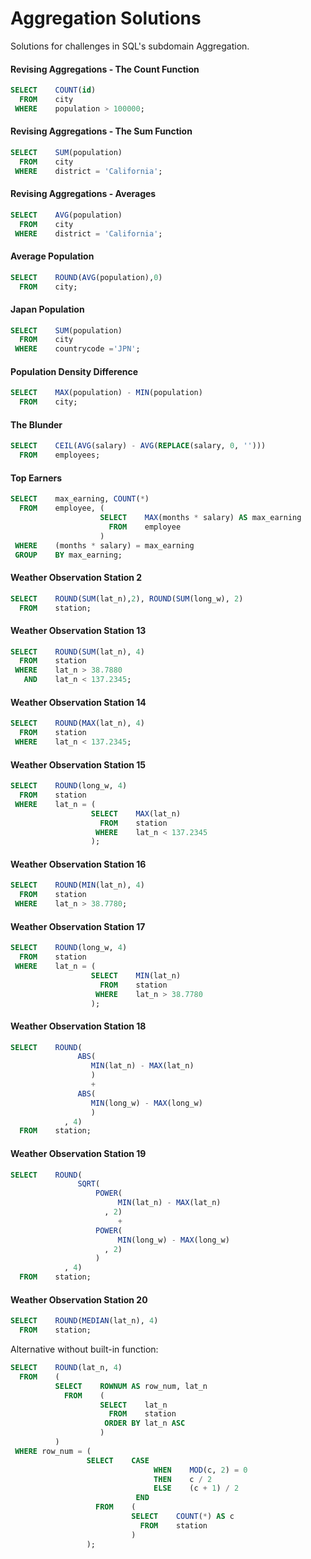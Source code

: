 # Aggregation Solutions
Solutions for challenges in SQL's subdomain Aggregation.

#### Revising Aggregations - The Count Function
```SQL
SELECT    COUNT(id)
  FROM    city
 WHERE    population > 100000;
```

#### Revising Aggregations - The Sum Function
```SQL
SELECT    SUM(population)
  FROM    city
 WHERE    district = 'California';
```

#### Revising Aggregations - Averages
```SQL
SELECT    AVG(population)
  FROM    city
 WHERE    district = 'California';
```

#### Average Population
```SQL
SELECT    ROUND(AVG(population),0)
  FROM    city;
```

#### Japan Population
```SQL
SELECT    SUM(population)
  FROM    city
 WHERE    countrycode ='JPN';
```

#### Population Density Difference
```SQL
SELECT    MAX(population) - MIN(population)
  FROM    city;
```

#### The Blunder
```SQL
SELECT    CEIL(AVG(salary) - AVG(REPLACE(salary, 0, '')))
  FROM    employees;
```

#### Top Earners
```SQL
SELECT    max_earning, COUNT(*)
  FROM    employee, (
                    SELECT    MAX(months * salary) AS max_earning
                      FROM    employee
                    )
 WHERE    (months * salary) = max_earning
 GROUP    BY max_earning;
```

#### Weather Observation Station 2
```SQL
SELECT    ROUND(SUM(lat_n),2), ROUND(SUM(long_w), 2)
  FROM    station;
```

#### Weather Observation Station 13
```SQL
SELECT    ROUND(SUM(lat_n), 4)
  FROM    station
 WHERE    lat_n > 38.7880
   AND    lat_n < 137.2345;
```

#### Weather Observation Station 14
```SQL
SELECT    ROUND(MAX(lat_n), 4)
  FROM    station
 WHERE    lat_n < 137.2345;
```

#### Weather Observation Station 15
```SQL
SELECT    ROUND(long_w, 4)
  FROM    station
 WHERE    lat_n = (
                  SELECT    MAX(lat_n)
                    FROM    station
                   WHERE    lat_n < 137.2345
                  );
```

#### Weather Observation Station 16
```SQL
SELECT    ROUND(MIN(lat_n), 4)
  FROM    station
 WHERE    lat_n > 38.7780;
```

#### Weather Observation Station 17
```SQL
SELECT    ROUND(long_w, 4)
  FROM    station
 WHERE    lat_n = (
                  SELECT    MIN(lat_n)
                    FROM    station
                   WHERE    lat_n > 38.7780
                  );
```

#### Weather Observation Station 18
```SQL
SELECT    ROUND(
               ABS(
                  MIN(lat_n) - MAX(lat_n)
                  )
                  +
               ABS(
                  MIN(long_w) - MAX(long_w)
                  )
            , 4)
  FROM    station;
```

#### Weather Observation Station 19
```SQL
SELECT    ROUND(
               SQRT(
                   POWER(
                        MIN(lat_n) - MAX(lat_n)
                     , 2)
                        +
                   POWER(
                        MIN(long_w) - MAX(long_w)
                     , 2)
                   )
            , 4)
  FROM    station;
```

#### Weather Observation Station 20
```SQL
SELECT    ROUND(MEDIAN(lat_n), 4)
  FROM    station;
```

Alternative without built-in function:
```SQL
SELECT    ROUND(lat_n, 4)
  FROM    (
          SELECT    ROWNUM AS row_num, lat_n
            FROM    (
                    SELECT    lat_n
                      FROM    station
                     ORDER BY lat_n ASC
                    )
          )
 WHERE row_num = (
                 SELECT    CASE
                                WHEN    MOD(c, 2) = 0
                                THEN    c / 2
                                ELSE    (c + 1) / 2
                            END
                   FROM    (
                           SELECT    COUNT(*) AS c
                             FROM    station
                           )
                 );
```